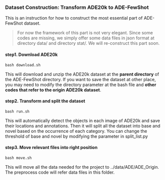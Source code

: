 ### Dataset Construction: Transform ADE20k to ADE-FewShot

This is an instruction for how to construct the most essential part of ADE-FewShot dataset.



> For now the framework of this part is not very elegant. Since some codes are missing, we simply offer some data files in json format at directory data/ and directory stat/. We will re-construct this part soon.



#### step1. Download ADE20k

```
bash download.sh
```

This will download and unzip the ADE20k dataset at the **parent directory** of the ADE-FewShot directory. If you want to save the dataset at other place, you may need to modify the directory parameter at the bash file and **other codes that refer to the origin ADE20k dataset**.

#### step2. Transform and split the dataset

```
bash run.sh
```

This will automatically detect the objects in each image of ADE20k and save their locations and annotations. Then it will split all the dataset into base and novel based on the occurrence of each category.  You can change the threshold of base and novel by modifying the parameter in split\_list.py

#### step3. Move relevant files into right position

```
bash move.sh
```

This will move all the data needed for the project to ../data/ADE/ADE\_Origin. The preprocess code will refer data files in this folder.



